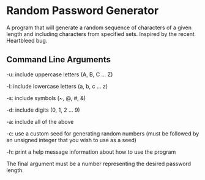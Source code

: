 # Random Password Generator

A program that will generate a random sequence of characters of a given length and including characters from specified sets. Inspired by the recent Heartbleed bug.



## Command Line Arguments

-u: include uppercase letters (A, B, C ... Z)

-l: include lowercase letters (a, b, c ... z)

-s: include symbols (~, @, #, &)

-d: include digits (0, 1, 2 ... 9)

-a: include all of the above

-c: use a custom seed for generating random numbers (must be followed by an unsigned integer that you wish to use as a seed)

-h: print a help message information about how to use the program

The final argument must be a number representing the desired password length.
